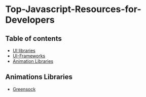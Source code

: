 # Top-Javascript-Resources-for-Developers

## Table of contents
* [UI libraries](#ui-libraries)
* [UI-Frameworks](#ui-frameworks)
* [Animation Libraries](#animation-libraries)


## Animations Libraries
* [Greensock](#https://greensock.com/)
